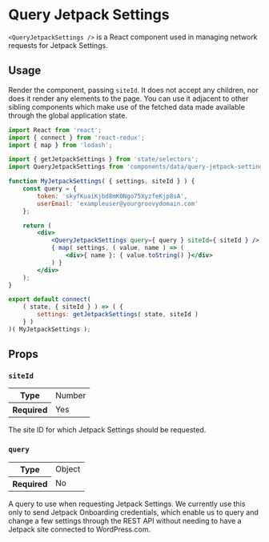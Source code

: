 Query Jetpack Settings
======================

`<QueryJetpackSettings />` is a React component used in managing network requests for Jetpack Settings.

## Usage

Render the component, passing `siteId`. It does not accept any children, nor does it render any elements to the page. You can use it adjacent to other sibling components which make use of the fetched data made available through the global application state.

```jsx
import React from 'react';
import { connect } from 'react-redux';
import { map } from 'lodash';

import { getJetpackSettings } from 'state/selectors';
import QueryJetpackSettings from 'components/data/query-jetpack-settings';

function MyJetpackSettings( { settings, siteId } ) {
	const query = {
		token: 'skyfKuaiKjbd8mK0Ngo75XyzfeKjp8sA',
		userEmail: 'exampleuser@yourgroovydomain.com'
	};

	return (
		<div>
			<QueryJetpackSettings query={ query } siteId={ siteId } />
			{ map( settings, ( value, name ) => (
				<div>{ name }: { value.toString() }</div>
			) }
		</div>
	);
}

export default connect(
	( state, { siteId } ) => ( {
		settings: getJetpackSettings( state, siteId )
	} )
)( MyJetpackSettings );
```

## Props

### `siteId`

<table>
	<tr><th>Type</th><td>Number</td></tr>
	<tr><th>Required</th><td>Yes</td></tr>
</table>

The site ID for which Jetpack Settings should be requested.

### `query`

<table>
	<tr><th>Type</th><td>Object</td></tr>
	<tr><th>Required</th><td>No</td></tr>
</table>

A query to use when requesting Jetpack Settings. We currently use this only to send Jetpack Onboarding credentials, which enable us to query and change a few settings through the REST API without needing to have a Jetpack site connected to WordPress.com.
